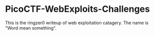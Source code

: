 # PicoCTF-WebExploits-Challenges
This is the ringzer0 writeup of web exploitation catagery. The name is "Word mean something".
